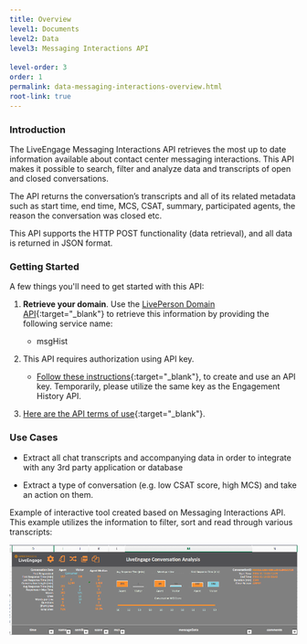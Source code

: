 ```yaml
---
title: Overview
level1: Documents
level2: Data
level3: Messaging Interactions API

level-order: 3
order: 1
permalink: data-messaging-interactions-overview.html
root-link: true
---
```

### Introduction

The LiveEngage Messaging Interactions API retrieves the most up to date information available about contact center messaging interactions. This API makes it possible to search, filter and analyze data and transcripts of open and closed conversations.

The API returns the conversation’s transcripts and all of its related metadata such as start time, end time, MCS, CSAT, summary, participated agents, the reason the conversation was closed etc.

This API supports the HTTP POST functionality (data retrieval), and all data is returned in JSON format.

### Getting Started

A few things you'll need to get started with this API:

1. **Retrieve your domain**. Use the [LivePerson Domain API](agent-domain-domain-api.html){:target="_blank"} to retrieve this information by providing the following service name:

	* msgHist

2. This API requires authorization using API key.

	* [Follow these instructions](guides-gettingstarted.html){:target="_blank"}, to create and use an API key. Temporarily, please utilize the same key as the Engagement History API.

3. [Here are the API terms of use](https://www.liveperson.com/policies/terms-of-use){:target="_blank"}.

### Use Cases

* Extract all chat transcripts and accompanying data in order to integrate with any 3rd party application or database

* Extract a type of conversation (e.g. low CSAT score, high MCS) and take an action on them.

Example of interactive tool created based on Messaging Interactions API.  This example utilizes the information to filter, sort and read through various transcripts:

![MessagingInteractions](img/messaginginteractions.png)

